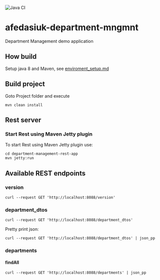 ![Java CI](https://github.com/Brest-Java-Course-2020/afedasiuk-department-mngmnt/workflows/Java%20CI/badge.svg)

# afedasiuk-department-mngmnt  
Department Management demo application


## How build
Setup java 8 and Maven, see [enviroment_setup.md](enviroment_setup.md) 
  
    
## Build project 
Goto Project folder and execute  
    
    mvn clean install

## Rest server

### Start Rest using Maven Jetty plugin 
    
To start Rest using Maven Jetty plugin use:

```
cd department-management-rest-app
mvn jetty:run
```

## Available REST endpoints    

### version

```
curl --request GET 'http://localhost:8088/version'
```

### department_dtos

```
curl --request GET 'http://localhost:8088/department_dtos'
```

Pretty print json:

```
curl --request GET 'http://localhost:8088/department_dtos' | json_pp
```

### departments

#### findAll

```
curl --request GET 'http://localhost:8088/departments' | json_pp
```
